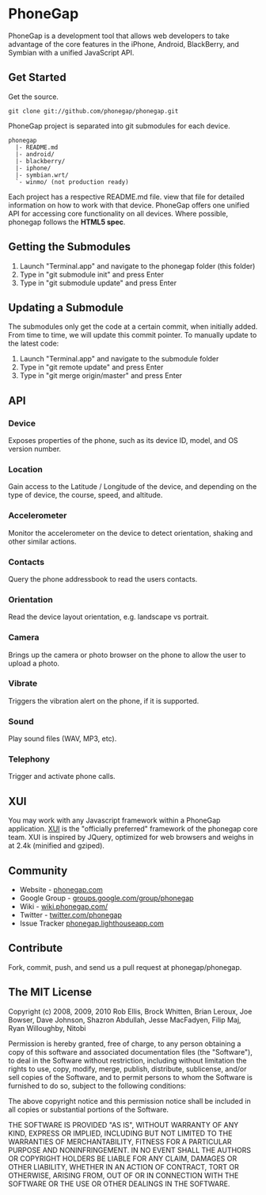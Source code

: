 
PhoneGap
=============================================================
PhoneGap is a development tool that allows web developers to 
take advantage of the core features in the iPhone, Android,
BlackBerry, and Symbian with a unified JavaScript API.


Get Started
-------------------------------------------------------------
Get the source.

    git clone git://github.com/phonegap/phonegap.git
    
PhoneGap project is separated into git submodules for each 
device.

    phonegap
      |- README.md
      |- android/
      |- blackberry/
      |- iphone/
      |- symbian.wrt/
      `- winmo/ (not production ready)
      
Each project has a respective README.md file. view that file 
for detailed information on how to work with that device. PhoneGap 
offers one unified API for accessing core functionality on all 
devices. Where possible, phonegap follows the **HTML5 spec**.

Getting the Submodules
-------------------------------------------------------------

1. Launch "Terminal.app" and navigate to the phonegap folder (this folder)
2. Type in "git submodule init" and press Enter
3. Type in "git submodule update" and press Enter


Updating a Submodule
-------------------------------------------------------------

The submodules only get the code at a certain commit, when initially added. From time to time, we will update this commit pointer. To manually update to the latest code:

1.	Launch "Terminal.app" and navigate to the submodule folder
2.	Type in "git remote update" and press Enter
3.  Type in "git merge origin/master" and press Enter	

API
-------------------------------------------------------------

### Device

Exposes properties of the phone, such as its device ID, model, 
and OS version number.

### Location

Gain access to the Latitude / Longitude of the device, and 
depending on the type of device, the course, speed, and altitude.
    
### Accelerometer

Monitor the accelerometer on the device to detect orientation, 
shaking and other similar actions.
    
### Contacts

Query the phone addressbook to read the users contacts.

### Orientation

Read the device layout orientation, e.g. landscape vs portrait.

### Camera

Brings up the camera or photo browser on the phone to allow the 
user to upload a photo.

### Vibrate

Triggers the vibration alert on the phone, if it is supported.

### Sound

Play sound files (WAV, MP3, etc).

### Telephony

Trigger and activate phone calls.

XUI
-------------------------------------------------------------
You may work with any Javascript framework within a PhoneGap 
application. [XUI](http://xuijs.com) is the "officially preferred" 
framework of the phonegap core team. XUI is inspired by JQuery, 
optimized for web browsers and weighs in at 2.4k (minified and gziped).


Community
-------------------------------------------------------------
  * Website - [phonegap.com](http://phonegap.com)
  * Google Group - [groups.google.com/group/phonegap](http://groups.google.com/group/phonegap)
  * Wiki - [wiki.phonegap.com/](http://wiki.phonegap.com/)
  * Twitter - [twitter.com/phonegap](http://twitter.com/phonegap)
  * Issue Tracker [phonegap.lighthouseapp.com](http://phonegap.lighthouseapp.com/)
  

Contribute
-------------------------------------------------------------
Fork, commit, push, and send us a pull request at phonegap/phonegap.


The MIT License
-------------------------------------------------------------
Copyright (c) 2008, 2009, 2010
Rob Ellis, Brock Whitten, Brian Leroux, Joe Bowser, Dave Johnson,
Shazron Abdullah, Jesse MacFadyen, Filip Maj, Ryan Willoughby, Nitobi

Permission is hereby granted, free of charge, to any person obtaining a copy
of this software and associated documentation files (the "Software"), to deal
in the Software without restriction, including without limitation the rights
to use, copy, modify, merge, publish, distribute, sublicense, and/or sell
copies of the Software, and to permit persons to whom the Software is
furnished to do so, subject to the following conditions:

The above copyright notice and this permission notice shall be included in
all copies or substantial portions of the Software.

THE SOFTWARE IS PROVIDED "AS IS", WITHOUT WARRANTY OF ANY KIND, EXPRESS OR
IMPLIED, INCLUDING BUT NOT LIMITED TO THE WARRANTIES OF MERCHANTABILITY,
FITNESS FOR A PARTICULAR PURPOSE AND NONINFRINGEMENT. IN NO EVENT SHALL THE
AUTHORS OR COPYRIGHT HOLDERS BE LIABLE FOR ANY CLAIM, DAMAGES OR OTHER
LIABILITY, WHETHER IN AN ACTION OF CONTRACT, TORT OR OTHERWISE, ARISING FROM,
OUT OF OR IN CONNECTION WITH THE SOFTWARE OR THE USE OR OTHER DEALINGS IN
THE SOFTWARE.
